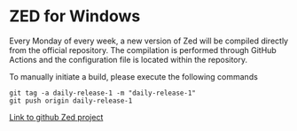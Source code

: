 # ZED for Windows

Every Monday of every week, a new version of Zed will be compiled directly from the official repository. The compilation is performed through GitHub Actions and the configuration file is located within the repository.

To manually initiate a build, please execute the following commands

    git tag -a daily-release-1 -m "daily-release-1"
    git push origin daily-release-1

[Link to github Zed project](https://github.com/zed-industries/zed)
